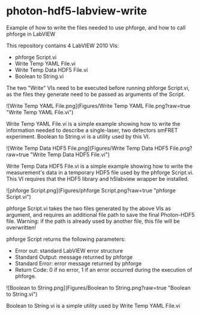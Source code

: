# photon-hdf5-labview-write
Example of how to write the files needed to use phforge, and how to call phforge in LabVIEW

This repository contains 4 LabVIEW 2010 VIs:
- phforge Script.vi
- Write Temp YAML File.vi
- Write Temp Data HDF5 File.vi
- Boolean to String.vi

The two "Write" VIs need to be executed before running phforge Script.vi, as the files they generate need to be passed as arguments of the Script.

![Write Temp YAML File.png](Figures/Write Temp YAML File.png?raw=true "Write Temp YAML File.vi")

Write Temp YAML File.vi is a simple example showing how to write the information needed to describe a single-laser, two detectors smFRET experiment. Boolean to String.vi is a utility used by this VI.

![Write Temp Data HDF5 File.png](Figures/Write Temp Data HDF5 File.png?raw=true "Write Temp Data HDF5 File.vi")

Write Temp Data HDF5 File.vi is a simple example showing how to write the measurement's data in a temporary HDF5 file used by the phforge Script.vi. This VI requires that the HDF5 library and h5labview wrapper be installed.

![phforge Script.png](Figures/phforge Script.png?raw=true "phforge Script.vi")

phforge Script.vi takes the two files generated by the above VIs as argument, and requires an additional file path to save the final Photon-HDF5 file. Warning: if the path is already used by another file, this file will be overwritten!

phforge Script returns the following parameters:
- Error out: standard LabVIEW error structure
- Standard Output: message returned by phforge
- Standard Error: error message returned by phforge
- Return Code: 0 if no error, 1 if an error occurred during the execution of phforge.

![Boolean to String.png](Figures/Boolean to String.png?raw=true "Boolean to String.vi")

Boolean to String.vi is a simple utility used by Write Temp YAML File.vi
